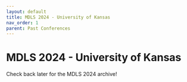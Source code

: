 ```yaml
---
layout: default
title: MDLS 2024 - University of Kansas
nav_order: 1
parent: Past Conferences
---
```

# MDLS 2024 - University of Kansas

Check back later for the MDLS 2024 archive!
